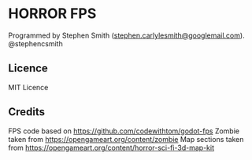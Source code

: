 # HORROR FPS

Programmed by Stephen Smith (stephen.carlylesmith@googlemail.com).  @stephencsmith


## Licence
MIT Licence


## Credits
FPS code based on https://github.com/codewithtom/godot-fps
Zombie taken from https://opengameart.org/content/zombie
Map sections taken from https://opengameart.org/content/horror-sci-fi-3d-map-kit

